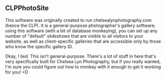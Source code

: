 CLPPhotoSite
------------

This software was originally created to run chelsealynphotography.com (hence the CLP). It is a general-purpose photographer's gallery software; using this software (with a bit of database monkeying), you can set up any number of "default" slideshows that are visible to all visitors to your website, as well as client-specific galleries that are accessible only by those who know the specific gallery ID.

Okay, I lied. This isn't general-purpose. There's a lot of stuff in here that's very specifically built for Chelsea Lyn Photography, but if you really wanted, I'm sure you could figure out how to monkey with it enough to get it working for you! =D